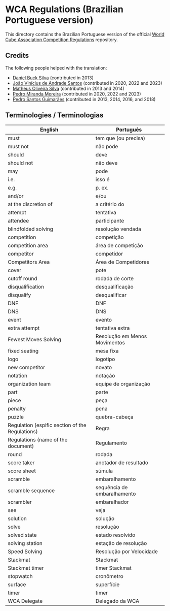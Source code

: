# WCA Regulations (Brazilian Portuguese version)

This directory contains the Brazilian Portuguese version of
the official [World Cube Association Competition Regulations](https://worldcubeassociation.org/regulations/) repository.

## Credits

The following people helped with the translation:

* [Daniel Buck Silva](https://www.worldcubeassociation.org/persons/2012SILV10) (contributed in 2013)
* [João Vinícius de Andrade Santos](https://www.worldcubeassociation.org/persons/2016SANT66) (contributed in 2020, 2022 and 2023)
* [Matheus Oliveira Silva](https://www.worldcubeassociation.org/persons/2012SILV10) (contributed in 2013 and 2014)
* [Pedro Miranda Moreira](https://www.worldcubeassociation.org/persons/2014MORE05) (contributed in 2020, 2022 and 2023)
* [Pedro Santos Guimarães](https://www.worldcubeassociation.org/persons/2007GUIM01) (contributed in 2013, 2014, 2016, and 2018)


## Terminologies / Terminologias

| English | Português |
|-|-|
|must|tem que (ou precisa)|
|must not|não pode|
|should|deve|
|should not|não deve|
|may|pode|
|i.e.|isso é|
|e.g.|p. ex.|
|and/or|e/ou|
|at the discretion of|a critério do|
|attempt|tentativa|
|attendee|participante|
|blindfolded solving|resolução vendada|
|competition|competição|
|competition area|área de competição|
|competitor|competidor|
|Competitors Area|Área de Competidores|
|cover|pote|
|cutoff round|rodada de corte|
|disqualification|desqualificação|
|disqualify|desqualificar|
|DNF|DNF|
|DNS|DNS|
|event|evento|
|extra attempt|tentativa extra|
|Fewest Moves Solving|Resolução em Menos Movimentos|
|fixed seating|mesa fixa|
|logo|logotipo|
|new competitor|novato|
|notation|notação|
|organization team|equipe de organização|
|part|parte|
|piece|peça|
|penalty|pena|
|puzzle|quebra-cabeça|
|Regulation (espific section of the Regulations)|Regra|
|Regulations (name of the document)|Regulamento|
|round|rodada|
|score taker|anotador de resultado|
|score sheet|súmula|
|scramble|embaralhamento|
|scramble sequence|sequência de embaralhamento|
|scrambler|embaralhador|
|see|veja|
|solution|solução|
|solve|resolução|
|solved state|estado resolvido|
|solving station|estação de resolução|
|Speed Solving|Resolução por Velocidade|
|Stackmat|Stackmat|
|Stackmat timer|timer Stackmat|
|stopwatch|cronômetro|
|surface|superfície|
|timer|timer|
|WCA Delegate|Delegado da WCA|
